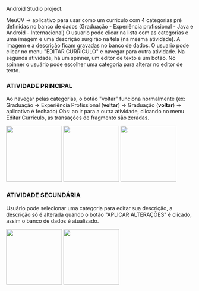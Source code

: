 Android Studio project.

MeuCV -> aplicativo para usar como um curriculo com 4 categorias pré definidas no banco de dados
(Graduação - Experiência profissional - Java e Android - Internacional)
O usuario pode clicar na lista com as categorias e uma imagem e uma descrição surgirão na tela (na mesma atividade).
A imagem e a descrição ficam gravadas no banco de dados. O usuario pode clicar no menu "EDITAR CURRÍCULO" e navegar para outra atividade.
Na segunda atividade, há um spinner, um editor de texto e um botão. No spinner o usuário pode escolher uma categoria para alterar no editor de texto.

### ATIVIDADE PRINCIPAL
Ao navegar pelas categorias, o botão "voltar" funciona normalmente (ex: Graduação -> Experiência Profissional (**voltar**) -> Graduação (**voltar**) -> aplicativo é fechado) Obs: ao ir para a outra atividade, clicando no menu Editar Curriculo, as transações de fragmento são zeradas.

<img src="https://user-images.githubusercontent.com/38297512/39089154-6f500c4e-458e-11e8-8fea-ccc4d4ba2cb1.png" width="150"> <img src="https://user-images.githubusercontent.com/38297512/39089259-d3ca32c4-4590-11e8-855c-87fa481d39b4.png" width="150"> <img src="https://user-images.githubusercontent.com/38297512/39089267-2ebd9036-4591-11e8-9c1f-9ca87ce35931.png" width="150">

### ATIVIDADE SECUNDÁRIA
Usuário pode selecionar uma categoria para editar sua descrição, a descrição só é alterada quando o botão "APLICAR ALTERAÇÕES" é clicado, assim o banco de dados é atualizado.

<img src="https://user-images.githubusercontent.com/38297512/39089288-db425ddc-4591-11e8-8d10-e985559af0de.png" width="150"> <img src="https://user-images.githubusercontent.com/38297512/39089300-ff54dd1c-4591-11e8-8d92-765924d2a5b8.png" width="150">
